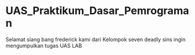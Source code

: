 # UAS_Praktikum_Dasar_Pemrograman
Selamat siang bang frederick kami dari Kelompok seven deadly sins ingin mengumpulkan tugas UAS LAB
